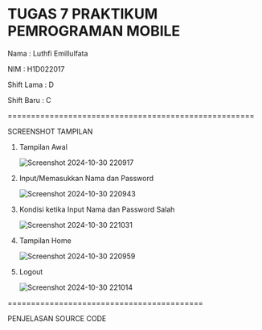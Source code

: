 TUGAS 7 PRAKTIKUM PEMROGRAMAN MOBILE
===================================


Nama  : Luthfi Emillulfata

NIM   : H1D022017

Shift Lama  : D

Shift Baru  : C

=====================================================

SCREENSHOT TAMPILAN

1. Tampilan Awal
   
   ![Screenshot 2024-10-30 220917](https://github.com/user-attachments/assets/c538ef95-cae4-4d0f-a8ea-d0184654c004)


2. Input/Memasukkan Nama dan Password

   ![Screenshot 2024-10-30 220943](https://github.com/user-attachments/assets/dbbaa6e6-46f0-4800-93b7-bb7563275393)


3. Kondisi ketika Input Nama dan Password Salah

   ![Screenshot 2024-10-30 221031](https://github.com/user-attachments/assets/99bf684e-e4f9-498c-8a66-8ea962c15554)


4. Tampilan Home

   ![Screenshot 2024-10-30 220959](https://github.com/user-attachments/assets/090ebd80-e42c-46db-afa2-720cb0186463)


5. Logout

   ![Screenshot 2024-10-30 221014](https://github.com/user-attachments/assets/d4b61568-fa1b-48a0-a2dd-fedaa287ff03)

==========================================

PENJELASAN SOURCE CODE
